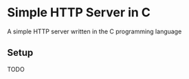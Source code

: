 # Simple HTTP Server in C
A simple HTTP server written in the C programming language

## Setup
TODO
